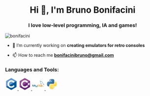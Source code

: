 <h1 align="center">Hi 👋, I'm Bruno Bonifacini</h1>
<h3 align="center">I love low-level programming, IA and games!</h3>


<p align="left"> <img src="https://komarev.com/ghpvc/?username=bonifacini&label=Profile%20views&color=0e75b6&style=flat" alt="bonifacini" /> </p>

- 🔭 I’m currently working on **creating emulators for retro consoles**

- 📫 How to reach me **bonifacinibruno@gmail.com**


<h3 align="left">Languages and Tools:</h3>
<p align="left"> <a href="https://www.cprogramming.com/" target="_blank" rel="noreferrer"> <img src="https://raw.githubusercontent.com/devicons/devicon/master/icons/c/c-original.svg" alt="c" width="40" height="40"/> </a> <a href="https://www.w3schools.com/cs/" target="_blank" rel="noreferrer"> <img src="https://raw.githubusercontent.com/devicons/devicon/master/icons/csharp/csharp-original.svg" alt="csharp" width="40" height="40"/> </a> <a href="https://www.mysql.com/" target="_blank" rel="noreferrer"> <img src="https://raw.githubusercontent.com/devicons/devicon/master/icons/mysql/mysql-original-wordmark.svg" alt="mysql" width="40" height="40"/> </a> <a href="https://www.python.org" target="_blank" rel="noreferrer"> <img src="https://raw.githubusercontent.com/devicons/devicon/master/icons/python/python-original.svg" alt="python" width="40" height="40"/> </a> </p>


